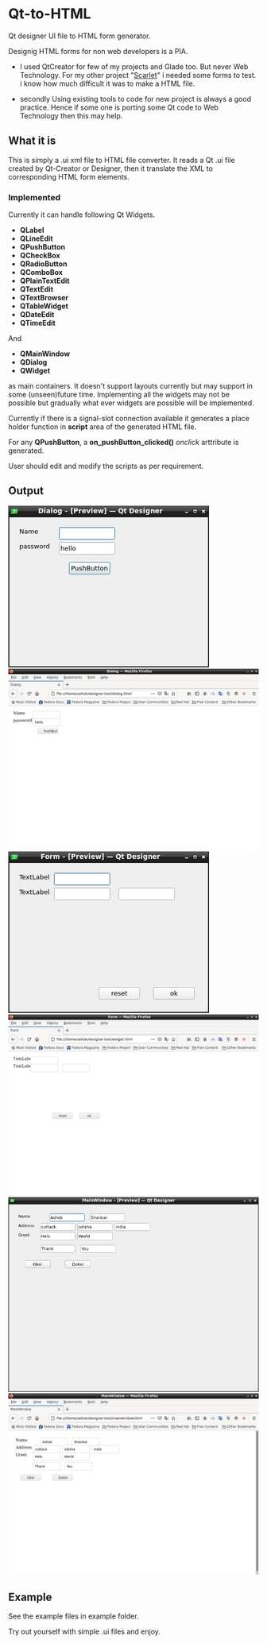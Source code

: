 # Qt-to-HTML
Qt designer UI file to HTML form generator.

Designig HTML forms for non web developers is a PIA.
- I used QtCreator for few of my projects and Glade too. But never Web Technology. For my other project "[Scarlet](https://github.com/dasbluehole/scarlet)" i needed some forms to test. i know how much difficult it was to make a HTML file. 

- secondly Using existing tools to code for new project is always a good practice. Hence if some one is porting some Qt code to Web Technology then this may help.

## What it is
This is simply a .ui xml file to HTML file converter. It reads a Qt .ui file created by Qt-Creator or Designer, then it translate the XML to corresponding HTML form elements. 


### Implemented
Currently it can handle following Qt Widgets.

* __QLabel__
* __QLineEdit__
* __QPushButton__
* __QCheckBox__
* __QRadioButton__
* __QComboBox__
* __QPlainTextEdit__
* __QTextEdit__
* __QTextBrowser__
* __QTableWidget__
* __QDateEdit__
* __QTimeEdit__

And 

* __QMainWindow__
* __QDialog__
* __QWidget__

as main containers. It doesn't support layouts currently but may  support in some (unseen)future time. Implementing all the widgets may not be possible but gradually what ever widgets are possible will be implemented.

Currently if there is a signal-slot connection available it generates a place holder function in **script** area of the generated HTML file.

For any **QPushButton**, a **on\_pushButton\_clicked()** _onclick_ arttribute is generated. 

User should edit and modify the scripts as per requirement.

## Output
![Qt Dialog](https://github.com/dasbluehole/Qt-to-HTML/blob/main/dialod_qt_ui.png)
![HTML equivalent](https://github.com/dasbluehole/Qt-to-HTML/blob/main/dialog_html.png)
![Qt Widget](https://github.com/dasbluehole/Qt-to-HTML/blob/main/widget_qt_ui.png)
![Html Equivalent](https://github.com/dasbluehole/Qt-to-HTML/blob/main/widget_html.png)
![Qt MainWindow](https://github.com/dasbluehole/Qt-to-HTML/blob/main/mainwindow_qt_ui.png)
![Html mainwindow](https://github.com/dasbluehole/Qt-to-HTML/blob/main/mainwindow_html.png)

## Example
See the example files in example folder.

Try out yourself with simple .ui files and enjoy.


